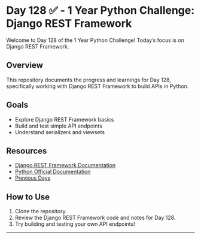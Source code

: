# Day 128 ✅ - 1 Year Python Challenge: Django REST Framework

Welcome to Day 128 of the 1 Year Python Challenge! Today’s focus is on Django REST Framework.

## Overview

This repository documents the progress and learnings for Day 128, specifically working with Django REST Framework to build APIs in Python.

## Goals

- Explore Django REST Framework basics
- Build and test simple API endpoints
- Understand serializers and viewsets

## Resources

- [Django REST Framework Documentation](https://www.django-rest-framework.org/)
- [Python Official Documentation](https://docs.python.org/3/)
- [Previous Days](../)

## How to Use

1. Clone the repository.
2. Review the Django REST Framework code and notes for Day 128.
3. Try building and testing your own API endpoints!

---
